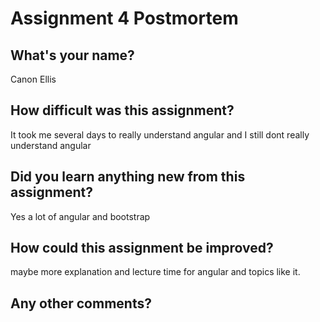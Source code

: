 # Assignment 4 Postmortem

## What's your name?
Canon Ellis


## How difficult was this assignment?
It took me several days to really understand angular
and I still dont really understand angular


## Did you learn anything new from this assignment?
Yes a lot of angular and bootstrap


## How could this assignment be improved?
maybe more explanation and lecture time for angular and topics like it.


## Any other comments?
